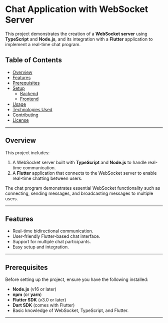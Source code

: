# Chat Application with WebSocket Server

This project demonstrates the creation of a **WebSocket server** using **TypeScript** and **Node.js**, and its integration with a **Flutter** application to implement a real-time chat program.

## Table of Contents

- [Overview](#overview)
- [Features](#features)
- [Prerequisites](#prerequisites)
- [Setup](#setup)
  - [Backend](#backend-setup)
  - [Frontend](#frontend-setup)
- [Usage](#usage)
- [Technologies Used](#technologies-used)
- [Contributing](#contributing)
- [License](#license)

---

## Overview

This project includes:
1. A WebSocket server built with **TypeScript** and **Node.js** to handle real-time communication.
2. A **Flutter** application that connects to the WebSocket server to enable real-time chatting between users.

The chat program demonstrates essential WebSocket functionality such as connecting, sending messages, and broadcasting messages to multiple users.

---

## Features

- Real-time bidirectional communication.
- User-friendly Flutter-based chat interface.
- Support for multiple chat participants.
- Easy setup and integration.

---

## Prerequisites

Before setting up the project, ensure you have the following installed:

- **Node.js** (v16 or later)
- **npm** (or **yarn**)
- **Flutter SDK** (v3.0 or later)
- **Dart SDK** (comes with Flutter)
- Basic knowledge of WebSocket, TypeScript, and Flutter.

---
